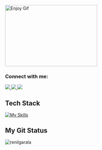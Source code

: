 <img src="https://media3.giphy.com/media/v1.Y2lkPTc5MGI3NjExcDU3Y3V2cXlzOXJoM3lqeW1sY2V1cmNnNDdwdW9sMnJnM241b2lzbyZlcD12MV9pbnRlcm5hbF9naWZfYnlfaWQmY3Q9Zw/5xaOcLGvzHxDKjufnLW/giphy.gif" alt="Enjoy Gif" width="300" height="200">

<h3>Connect with me: </h3>
<a href="https://mail.google.com/mail/?view=cm&fs=1&to=renilgarala360004@gmail.com">
    <img src="https://skillicons.dev/icons?i=gmail" />
  </a>
  <a href="https://www.linkedin.com/in/renilgarala/">
    <img src="https://skillicons.dev/icons?i=linkedin" />
  </a>
  <a href="https://www.linkedin.com/in/renilgarala/">
    <img src="https://skillicons.dev/icons?i=linkedin" />
  </a>

## Tech Stack
[![My Skills](https://skillicons.dev/icons?i=html,css,js,react,redux,git,express,mongodb,nodejs,tailwind,bootstrap,materialui,babel,vite,figma,vscode,postman&perline=11)](https://skillicons.dev)

<h2>My Git Status</h2>
<p><img align="center" src="https://github-readme-streak-stats.herokuapp.com/?user=renilgarala&" alt="renilgarala" /></p>
